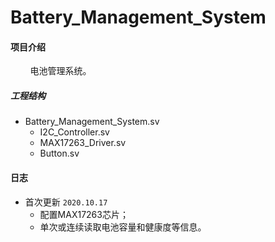 # Battery_Management_System

#### 项目介绍
&#160; &#160; &#160; &#160; 电池管理系统。

##### 工程结构

- Battery_Management_System.sv   
    - I2C_Controller.sv
    - MAX17263_Driver.sv
    - Button.sv

#### 日志

* 首次更新 `2020.10.17`
    * 配置MAX17263芯片；
    * 单次或连续读取电池容量和健康度等信息。

